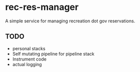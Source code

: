 # rec-res-manager
A simple service for managing recreation dot gov reservations.

## TODO

* personal stacks
* Self mutating pipeline for pipeline stack
* Instrument code
* actual logging